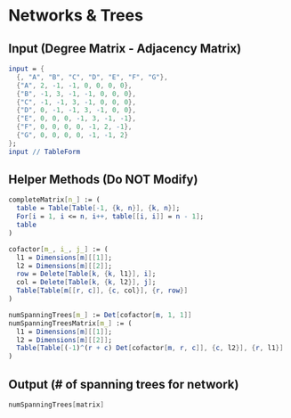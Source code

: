 # Networks & Trees
## Input (Degree Matrix - Adjacency Matrix)
```Mathematica
input = {
  {, "A", "B", "C", "D", "E", "F", "G"},
  {"A", 2, -1, -1, 0, 0, 0, 0},
  {"B", -1, 3, -1, -1, 0, 0, 0},
  {"C", -1, -1, 3, -1, 0, 0, 0},
  {"D", 0, -1, -1, 3, -1, 0, 0},
  {"E", 0, 0, 0, -1, 3, -1, -1},
  {"F", 0, 0, 0, 0, -1, 2, -1},
  {"G", 0, 0, 0, 0, -1, -1, 2}
};
input // TableForm
```

## Helper Methods (Do NOT Modify)
```Mathematica
completeMatrix[n_] := (
  table = Table[Table[-1, {k, n}], {k, n}];
  For[i = 1, i <= n, i++, table[[i, i]] = n - 1];
  table
)
```
```Mathematica
cofactor[m_, i_, j_] := (
  l1 = Dimensions[m][[1]];
  l2 = Dimensions[m][[2]];
  row = Delete[Table[k, {k, l1}], i];
  col = Delete[Table[k, {k, l2}], j];
  Table[Table[m[[r, c]], {c, col}], {r, row}]
)
```
```Mathematica
numSpanningTrees[m_] := Det[cofactor[m, 1, 1]]
numSpanningTreesMatrix[m_] := (
  l1 = Dimensions[m][[1]];
  l2 = Dimensions[m][[2]];
  Table[Table[(-1)^(r + c) Det[cofactor[m, r, c]], {c, l2}], {r, l1}]
)
```

## Output (# of spanning trees for network)
```Mathematica
numSpanningTrees[matrix]
```
